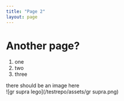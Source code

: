 ```yaml
---
title: "Page 2"
layout: page
---
```


# Another page?

1. one
1. two
1. three


there should be an image here  
![gr supra lego](/testrepo/assets/gr supra.png)
